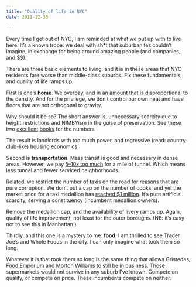 ```yaml
---
title: "Quality of life in NYC"
date: 2011-12-30

---
```


Every time I get out of NYC, I am reminded at what we put up with to live here. It’s a known trope: we deal with sh*t that suburbanites couldn’t imagine, in exchange for being around amazing people (and companies, and $$).

There are three basic elements to living, and it is in these areas that NYC residents fare worse than middle-class suburbs. Fix these fundamentals, and quality of life ramps up.

First is one’s **home**. We overpay, and in an amount that is disproportional to the density. And for the privilege, we don’t control our own heat and have floors that are not orthogonal to gravity.

Why should it be so? The short answer is, unnecessary scarcity due to height restrictions and NIMBYism in the guise of preservation. See these two [excellent](http://www.amazon.com/gp/product/159420277X?ie=UTF8&amp;tag=theonlrepinsa-20&amp;linkCode=shr&amp;camp=213733&amp;creative=393185&amp;creativeASIN=159420277X&amp;ref_=sr_1_1&amp;s=books&amp;qid=1325205174&amp;sr=1-1) [books](http://www.amazon.com/gp/product/B005KGATLO?ie=UTF8&amp;tag=theonlrepinsa-20&amp;linkCode=shr&amp;camp=213733&amp;creative=393177&amp;creativeASIN=B005KGATLO&amp;ref_=sr_1_1&amp;s=books&amp;qid=1325205250&amp;sr=1-1) for the numbers.

The result is landlords with too much power, and regressive (read: country-club-like) housing economics.

Second is **transportation**. Mass transit is good and necessary in dense areas. However, we pay [5–10x too much](http://pedestrianobservations.wordpress.com/2011/05/16/us-rail-construction-costs/) for a mile of tunnel. Which means less tunnel and fewer serviced neighborhoods.

Related, we restrict the number of taxis on the road for reasons that are pure corruption. We don’t put a cap on the number of cooks, and yet the market price for a taxi medallion has [reached $1 million](http://www.npr.org/blogs/money/2011/11/29/142866785/the-tuesday-podcast-why-does-a-taxi-medallion-cost-1-million). It’s pure artificial scarcity, serving a constituency (incumbent medallion owners).

Remove the medallion cap, and the availability of livery ramps up. Again, quality of life improvement, not least for the outer boroughs. (NB: it’s easy not to see this in Manhattan.)

Thirdly, and this one is a mystery to me: **food**. I am thrilled to see Trader Joe’s and Whole Foods in the city. I can only imagine what took them so long.

Whatever it is that took them so long is the same thing that allows Gristedes, Food Emporium and Morton Williams to still be in business. Those supermarkets would not survive in any suburb I’ve known. Compete on quality, or compete on price. These incumbents compete on neither.
